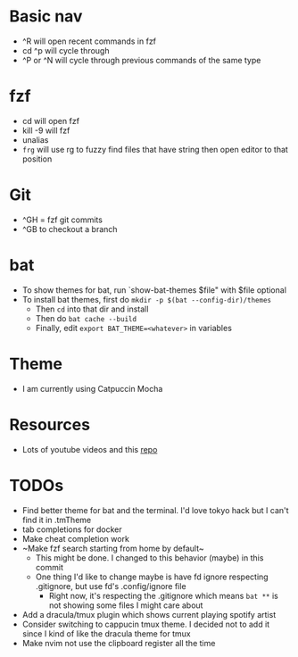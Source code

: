 # Basic nav
- ^R will open recent commands in fzf
- cd ^p will cycle through 
- ^P or ^N will cycle through previous commands of the same type

# fzf
- cd <TAB> will open fzf
- kill -9 <TAB> will fzf
- unalias <TAB>
- `frg` will use rg to fuzzy find files that have string then open editor to that position

# Git
- ^GH = fzf git commits
- ^GB to checkout a branch

# bat
- To show themes for bat, run `show-bat-themes $file" with $file optional
- To install bat themes, first do `mkdir -p $(bat --config-dir)/themes`
  - Then `cd` into that dir and install
  - Then do `bat cache --build`
  - Finally, edit `export BAT_THEME=<whatever>` in variables

# Theme
- I am currently using Catpuccin Mocha

# Resources
- Lots of youtube videos and this [repo](https://github.com/johnalanwoods/maintained-modern-unix)


# TODOs
- Find better theme for bat and the terminal. 
  I'd love tokyo hack but I can't find it in .tmTheme
- tab completions for docker
- Make cheat completion work
- ~Make fzf search starting from home by default~
  - This might be done. I changed to this behavior (maybe) in this commit
  - One thing I'd like to change maybe is have fd ignore respecting .gitignore, but use fd's .config/ignore file
    - Right now, it's respecting the .gitignore which means `bat **` is not showing some files I might care about
- Add a dracula/tmux plugin which shows current playing spotify artist
- Consider switching to cappucin tmux theme. I decided not to add it since I kind of like the dracula theme for tmux
- Make nvim not use the clipboard register all the time
